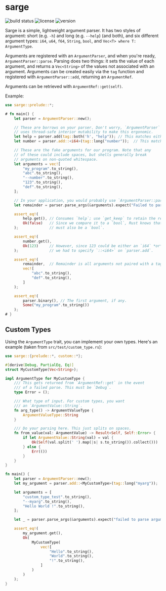# sarge

![build status](https://github.com/kyllingene/sarge/actions/workflows/rust.yml/badge.svg)
![license](https://img.shields.io/crates/l/sarge)
![version](https://img.shields.io/crates/v/sarge)

Sarge is a simple, lightweight argument parser. It has two styles of argument: short (e.g. `-h`) and long (e.g. `--help`) (and both), and six different argument types: `i64`, `u64`, `f64`, `String`, `bool`, and `Vec<T> where T: ArgumentType`.

Arguments are registered with an `ArgumentParser`, and when you're ready, `ArgumentParser::parse`. Parsing does two things: it sets the value of each argument, and returns a `Vec<String>` of the values not associated with an argument. Arguments can be created easily via the `tag` function and registered with `ArgumentParser::add`, returning an `ArgumentRef`.

Arguments can be retrieved with `ArgumentRef::get(self)`.

Example:
```rust
use sarge::prelude::*;

# fn main() {
    let parser = ArgumentParser::new();

    // These are borrows on your parser. Don't worry, `ArgumentParser`
    // uses thread-safe interior mutability to make this ergonomic.
    let help = parser.add(tag::both('h', "help")); // This matches either `-h` or `--help`.
    let number = parser.add::<i64>(tag::long("number"));  // This matches only `--number`.

    // These are the fake arguments for our program. Note that any
    // of these could include spaces, but shells generally break
    // arguments on non-quoted whitespace.
    let arguments = vec![
        "my_program".to_string(),
        "abc".to_string(),
        "--number".to_string(),
        "123".to_string(),
        "def".to_string(),
    ];

    // In your application, you would probably use `ArgumentParser::parse()`.
    let remainder = parser.parse_args(&arguments).expect("Failed to parse arguments");

    assert_eq!(
        help.get(), // Consumes `help`; use `get_keep` to retain the reference.
        Ok(false)   // Since we compare it to a `bool`, Rust knows that `help`
    );              // must also be a `bool`.

    assert_eq!(
        number.get(),
        Ok(123)     // However, since 123 could be either an `i64` *or* a `u64`,
    );              // we had to specify `::<i64>` on `parser.add`.

    assert_eq!(
        remainder,  // Remainder is all arguments not paired with a tag, in order.
        vec![
            "abc".to_string(),
            "def".to_string(),
        ]
    );

    assert_eq!(
        parser.binary(), // The first argument, if any.
        Some("my_program".to_string())
    );
# }
```

## Custom Types

Using the `ArgumentType` trait, you can implement your own types. Here's an
example (taken from `src/test/custom_type.rs`):

```rust
use sarge::{prelude::*, custom::*};

#[derive(Debug, PartialEq, Eq)]
struct MyCustomType(Vec<String>);

impl ArgumentType for MyCustomType {
    /// This gets returned from `ArgumentRef::get` in the event
    /// of a failed parse. This must be `Debug`.
    type Error = ();

    /// What type of input. For custom types, you want
    /// an `ArgumentValue::String`.
    fn arg_type() -> ArgumentValueType {
        ArgumentValueType::String
    }

    /// Do your parsing here. This just splits on spaces.
    fn from_value(val: ArgumentValue) -> Result<Self, Self::Error> {
        if let ArgumentValue::String(val) = val {
            Ok(Self(val.split(' ').map(|s| s.to_string()).collect()))
        } else {
            Err(())
        }
    }
}

fn main() {
    let parser = ArgumentParser::new();
    let my_argument = parser.add::<MyCustomType>(tag::long("myarg"));

    let arguments = [
        "custom_type_test".to_string(),
        "--myarg".to_string(),
        "Hello World !".to_string(),
    ];

    let _ = parser.parse_args(&arguments).expect("failed to parse arguments");

    assert_eq!(
        my_argument.get(),
        Ok(
            MyCustomType(
                vec![
                    "Hello".to_string(),
                    "World".to_string(),
                    "!".to_string(),
                ]
            )
        )
    );
}
```

